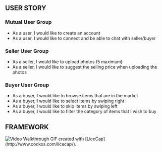 ## USER STORY
### Mutual User Group
* As a user, I would like to create an account
* As a user, I would like to connect and be able to chat with seller/buyer

### Seller User Group
* As a seller, I would like to upload photos (5 maximum)
* As a seller, I would like to suggest the selling price when uploading the photos

### Buyer User Group
* As a buyer, I would like to browse items that are in the market
* As a buyer, I would like to select items by swiping right
* As a buyer, I would like to skip items by swiping left
* As a buyer, I would like to filter the category of items that I wish to buy

## FRAMEWORK
<img src='https://i.imgur.com/flhWFwE.gif' title='Video Walkthrough' width='' alt='Video Walkthrough' />
GIF created with [LiceCap](http://www.cockos.com/licecap/).
